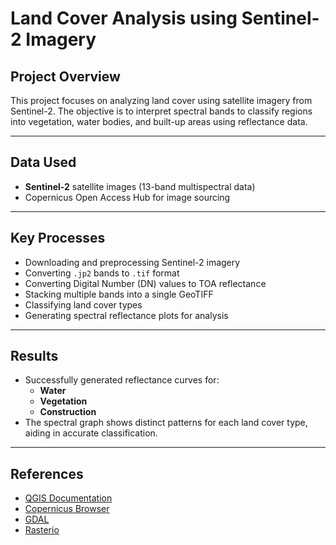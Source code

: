 # Land Cover Analysis using Sentinel-2 Imagery

## Project Overview

This project focuses on analyzing land cover using satellite imagery from Sentinel-2. The objective is to interpret spectral bands to classify regions into vegetation, water bodies, and built-up areas using reflectance data.

---

## Data Used

- **Sentinel-2** satellite images (13-band multispectral data)
- Copernicus Open Access Hub for image sourcing

---

## Key Processes

- Downloading and preprocessing Sentinel-2 imagery
- Converting `.jp2` bands to `.tif` format
- Converting Digital Number (DN) values to TOA reflectance
- Stacking multiple bands into a single GeoTIFF
- Classifying land cover types
- Generating spectral reflectance plots for analysis

---

## Results

- Successfully generated reflectance curves for:
  - **Water**
  - **Vegetation**
  - **Construction**
- The spectral graph shows distinct patterns for each land cover type, aiding in accurate classification.

---

## References

- [QGIS Documentation](https://docs.qgis.org/3.34/en/docs/user_manual/index.html)  
- [Copernicus Browser](https://browser.dataspace.copernicus.eu)  
- [GDAL](https://gdal.org/en/stable/)  
- [Rasterio](https://rasterio.readthedocs.io/en/stable/)
